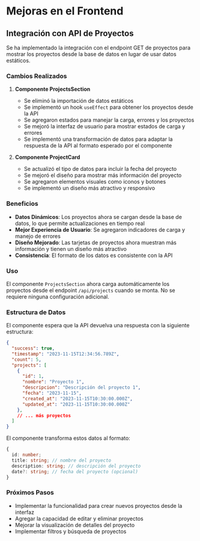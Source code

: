 # Mejoras en el Frontend

## Integración con API de Proyectos

Se ha implementado la integración con el endpoint GET de proyectos para mostrar los proyectos desde la base de datos en lugar de usar datos estáticos.

### Cambios Realizados

1. **Componente ProjectsSection**
   - Se eliminó la importación de datos estáticos
   - Se implementó un hook `useEffect` para obtener los proyectos desde la API
   - Se agregaron estados para manejar la carga, errores y los proyectos
   - Se mejoró la interfaz de usuario para mostrar estados de carga y errores
   - Se implementó una transformación de datos para adaptar la respuesta de la API al formato esperado por el componente

2. **Componente ProjectCard**
   - Se actualizó el tipo de datos para incluir la fecha del proyecto
   - Se mejoró el diseño para mostrar más información del proyecto
   - Se agregaron elementos visuales como iconos y botones
   - Se implementó un diseño más atractivo y responsivo

### Beneficios

- **Datos Dinámicos**: Los proyectos ahora se cargan desde la base de datos, lo que permite actualizaciones en tiempo real
- **Mejor Experiencia de Usuario**: Se agregaron indicadores de carga y manejo de errores
- **Diseño Mejorado**: Las tarjetas de proyectos ahora muestran más información y tienen un diseño más atractivo
- **Consistencia**: El formato de los datos es consistente con la API

### Uso

El componente `ProjectsSection` ahora carga automáticamente los proyectos desde el endpoint `/api/projects` cuando se monta. No se requiere ninguna configuración adicional.

### Estructura de Datos

El componente espera que la API devuelva una respuesta con la siguiente estructura:

```json
{
  "success": true,
  "timestamp": "2023-11-15T12:34:56.789Z",
  "count": 5,
  "projects": [
    {
      "id": 1,
      "nombre": "Proyecto 1",
      "descripcion": "Descripción del proyecto 1",
      "fecha": "2023-11-15",
      "created_at": "2023-11-15T10:30:00.000Z",
      "updated_at": "2023-11-15T10:30:00.000Z"
    },
    // ... más proyectos
  ]
}
```

El componente transforma estos datos al formato:

```typescript
{
  id: number;
  title: string; // nombre del proyecto
  description: string; // descripción del proyecto
  date?: string; // fecha del proyecto (opcional)
}
```

### Próximos Pasos

- Implementar la funcionalidad para crear nuevos proyectos desde la interfaz
- Agregar la capacidad de editar y eliminar proyectos
- Mejorar la visualización de detalles del proyecto
- Implementar filtros y búsqueda de proyectos